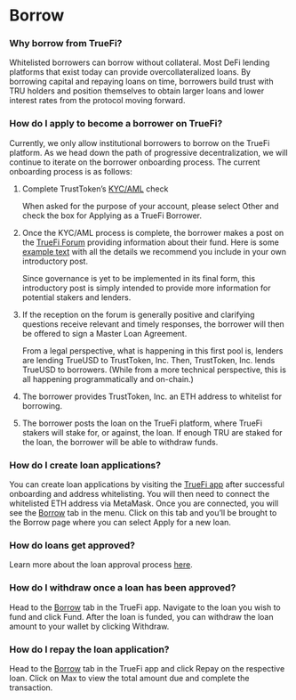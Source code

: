 # Borrow

### Why borrow from TrueFi?

Whitelisted borrowers can borrow without collateral. Most DeFi lending platforms that exist today can provide overcollateralized loans. By borrowing capital and repaying loans on time, borrowers build trust with TRU holders and position themselves to obtain larger loans and lower interest rates from the protocol moving forward.

### How do I apply to become a borrower on TrueFi?

Currently, we only allow institutional borrowers to borrow on the TrueFi platform. As we head down the path of progressive decentralization, we will continue to iterate on the borrower onboarding process. The current onboarding process is as follows:

1. Complete TrustToken’s [KYC/AML](https://app.trusttoken.com/choose-account-type) check

   When asked for the purpose of your account, please select Other and check the box for Applying as a TrueFi Borrower.

2. Once the KYC/AML process is complete, the borrower makes a post on the [TrueFi Forum](https://forum.truefi.io/) providing information about their fund. Here is some [example text](https://docs.google.com/document/d/1bRtFgfRrlUear-f6Rz7_18i-1pbPRkpxr-x6ubOaB24/edit?usp=sharing) with all the details we recommend you include in your own introductory post. 

   Since governance is yet to be implemented in its final form, this introductory post is simply intended to provide more information for potential stakers and lenders.

3. If the reception on the forum is generally positive and clarifying questions receive relevant and timely responses, the borrower will then be offered to sign a Master Loan Agreement.

   From a legal perspective, what is happening in this first pool is, lenders are lending TrueUSD to TrustToken, Inc. Then, TrustToken, Inc. lends TrueUSD to borrowers. \(While from a more technical perspective, this is all happening programmatically and on-chain.\)

4. The borrower provides TrustToken, Inc. an ETH address to whitelist for borrowing.
5. The borrower posts the loan on the TrueFi platform, where TrueFi stakers will stake for, or against, the loan. If enough TRU are staked for the loan, the borrower will be able to withdraw funds.

### How do I create loan applications? 

You can create loan applications by visiting the [TrueFi app](https://app.truefi.io/) after successful onboarding and address whitelisting. You will then need to connect the whitelisted ETH address via MetaMask. Once you are connected, you will see the [Borrow](http://app.truefi.io/borrow) tab in the menu. Click on this tab and you’ll be brought to the Borrow page where you can select Apply for a new loan.

### How do loans get approved? 

Learn more about the loan approval process [here](loan-approval-process.md). 

### How do I withdraw once a loan has been approved?

Head to the [Borrow](http://app.truefi.io/borrow) tab in the TrueFi app. Navigate to the loan you wish to fund and click Fund. After the loan is funded, you can withdraw the loan amount to your wallet by clicking Withdraw.

### How do I repay the loan application? 

Head to the [Borrow](http://app.truefi.io/borrow) tab in the TrueFi app and click Repay on the respective loan. Click on Max to view the total amount due and complete the transaction.

